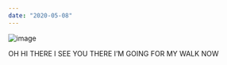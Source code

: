 ```yaml
---
date: "2020-05-08"
---
```


![image](images/83f35eb68e2a55ce6b6722556d83464b68f6e583.jpg)

OH HI THERE I SEE YOU THERE I’M GOING FOR MY WALK NOW
